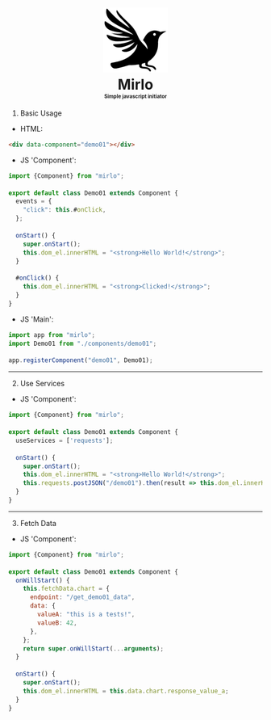 
<h1 align="center">
  <img src="mirlo.png" />
  <div>Mirlo</div>
  <div style='font-size:x-small'>Simple javascript initiator</div>
</h1>

1. Basic Usage

+ HTML:
```html
<div data-component="demo01"></div>
```

+ JS 'Component':
```javascript
import {Component} from "mirlo";

export default class Demo01 extends Component {
  events = {
    "click": this.#onClick,
  };

  onStart() {
    super.onStart();
    this.dom_el.innerHTML = "<strong>Hello World!</strong>";
  }

  #onClick() {
    this.dom_el.innerHTML = "<strong>Clicked!</strong>";
  }
}
```

+ JS 'Main':
```javascript
import app from "mirlo";
import Demo01 from "./components/demo01";

app.registerComponent("demo01", Demo01);
```

---

2. Use Services

+ JS 'Component':
```javascript
import {Component} from "mirlo";

export default class Demo01 extends Component {
  useServices = ['requests'];

  onStart() {
    super.onStart();
    this.dom_el.innerHTML = "<strong>Hello World!</strong>";
    this.requests.postJSON("/demo01").then(result => this.dom_el.innerHTML = result);
  }
}
```

---

3. Fetch Data

+ JS 'Component':
```javascript
import {Component} from "mirlo";

export default class Demo01 extends Component {
  onWillStart() {
    this.fetchData.chart = {
      endpoint: "/get_demo01_data",
      data: {
        valueA: "this is a tests!",
        valueB: 42,
      },
    };
    return super.onWillStart(...arguments);
  }

  onStart() {
    super.onStart();
    this.dom_el.innerHTML = this.data.chart.response_value_a;
  }
}
